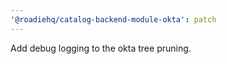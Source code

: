 ```yaml
---
'@roadiehq/catalog-backend-module-okta': patch
---
```


Add debug logging to the okta tree pruning.
